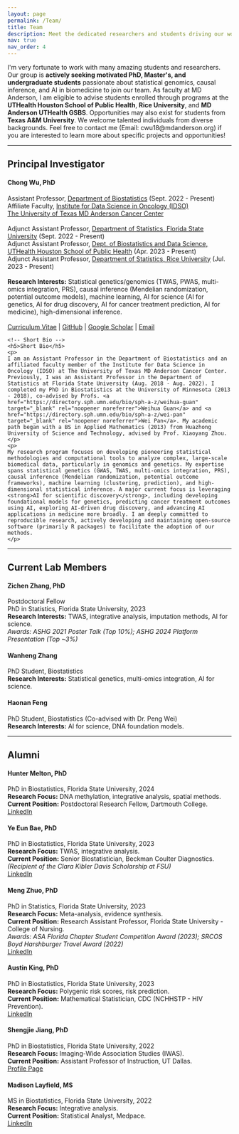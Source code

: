 ```yaml
---
layout: page
permalink: /Team/
title: Team
description: Meet the dedicated researchers and students driving our work forward. We are always looking for talented individuals to join us!
nav: true
nav_order: 4
---
```


<!-- Introduction and Call for Students -->
<p>
I'm very fortunate to work with many amazing students and researchers. Our group is <strong>actively seeking motivated PhD, Master's, and undergraduate students</strong> passionate about statistical genomics, causal inference, and AI in biomedicine to join our team. As faculty at MD Anderson, I am eligible to advise students enrolled through programs at the <strong>UTHealth Houston School of Public Health</strong>, <strong>Rice University</strong>, and <strong>MD Anderson UTHealth GSBS</strong>. Opportunities may also exist for students from <strong>Texas A&M University</strong>. We welcome talented individuals from diverse backgrounds. Feel free to contact me (Email: cwu18@mdanderson.org) if you are interested to learn more about specific projects and opportunities!
</p>

---

## Principal Investigator

<div>
    <h4 class="mt-0"><strong>Chong Wu, PhD</strong></h4>
    <p>
    Assistant Professor, <a href="https://www.mdanderson.org/research/departments-labs-institutes/departments-divisions/biostatistics.html" target="_blank" rel="noopener noreferrer">Department of Biostatistics</a> (Sept. 2022 - Present)<br>
    Affiliate Faculty, <a href="https://www.mdanderson.org/research/departments-labs-institutes/institutes/institute-for-data-science-in-oncology.html" target="_blank" rel="noopener noreferrer">Institute for Data Science in Oncology (IDSO)</a><br>
    <a href="https://www.mdanderson.org" target="_blank" rel="noopener noreferrer">The University of Texas MD Anderson Cancer Center</a><br>
    <br>
    <!-- Adjunct Appointments -->
    Adjunct Assistant Professor, <a href="https://stat.fsu.edu" target="_blank" rel="noopener noreferrer">Department of Statistics, Florida State University</a> (Sept. 2022 - Present)<br>
    Adjunct Assistant Professor, <a href="https://sph.uth.edu/dept/bads/" target="_blank" rel="noopener noreferrer">Dept. of Biostatistics and Data Science, UTHealth Houston School of Public Health</a> (Apr. 2023 - Present)<br>
    Adjunct Assistant Professor, <a href="https://statistics.rice.edu/" target="_blank" rel="noopener noreferrer">Department of Statistics, Rice University</a> (Jul. 2023 - Present)<br>
    <br>
    <!-- Research Interests -->
    <strong>Research Interests:</strong> Statistical genetics/genomics (TWAS, PWAS, multi-omics integration, PRS), causal inference (Mendelian randomization, potential outcome models), machine learning, AI for science (AI for genetics, AI for drug discovery, AI for cancer treatment prediction, AI for medicine), high-dimensional inference.<br>
    <br>
    <!-- Links with Icons -->
    <a href="/assets/pdf/CV_Chong_Wu.pdf" target="_blank" rel="noopener noreferrer"><i class="fas fa-file-pdf"></i> Curriculum Vitae</a> |
    <a href="https://github.com/ChongWu-Biostat" target="_blank" rel="noopener noreferrer"><i class="fab fa-github"></i> GitHub</a> |
    <a href="https://scholar.google.com/citations?user=sWUsT2UAAAAJ&hl=en" target="_blank" rel="noopener noreferrer"><i class="fas fa-graduation-cap"></i> Google Scholar</a> |
    <a href="mailto:cwu18@mdanderson.org"><i class="fas fa-envelope"></i> Email</a>
    </p>

    <!-- Short Bio -->
    <h5>Short Bio</h5>
    <p>
    I am an Assistant Professor in the Department of Biostatistics and an affiliated faculty member of the Institute for Data Science in Oncology (IDSO) at The University of Texas MD Anderson Cancer Center. Previously, I was an Assistant Professor in the Department of Statistics at Florida State University (Aug. 2018 - Aug. 2022). I completed my PhD in Biostatistics at the University of Minnesota (2013 - 2018), co-advised by Profs. <a href="https://directory.sph.umn.edu/bio/sph-a-z/weihua-guan" target="_blank" rel="noopener noreferrer">Weihua Guan</a> and <a href="https://directory.sph.umn.edu/bio/sph-a-z/wei-pan" target="_blank" rel="noopener noreferrer">Wei Pan</a>. My academic path began with a BS in Applied Mathematics (2013) from Huazhong University of Science and Technology, advised by Prof. Xiaoyang Zhou.
    </p>
    <p>
    My research program focuses on developing pioneering statistical methodologies and computational tools to analyze complex, large-scale biomedical data, particularly in genomics and genetics. My expertise spans statistical genetics (GWAS, TWAS, multi-omics integration, PRS), causal inference (Mendelian randomization, potential outcome frameworks), machine learning (clustering, prediction), and high-dimensional statistical inference. A major current focus is leveraging <strong>AI for scientific discovery</strong>, including developing foundational models for genetics, predicting cancer treatment outcomes using AI, exploring AI-driven drug discovery, and advancing AI applications in medicine more broadly. I am deeply committed to reproducible research, actively developing and maintaining open-source software (primarily R packages) to facilitate the adoption of our methods.
    </p>
</div>

---

## Current Lab Members

<!-- Zichen Zhang -->
<div class="mt-3">
    <h4 class="mt-0"><strong>Zichen Zhang, PhD</strong></h4>
    <p>
    Postdoctoral Fellow<br>
    PhD in Statistics, Florida State University, 2023<br>
    <strong>Research Interests:</strong> TWAS, integrative analysis, imputation methods, AI for science.<br>
    <i>Awards: ASHG 2021 Poster Talk (Top 10%); ASHG 2024 Platform Presentation (Top ~3%)</i>
    </p>
</div>

<!-- Wanheng Zhang -->
<div class="mt-3">
    <h4 class="mt-0"><strong>Wanheng Zhang</strong></h4>
    <p>
    PhD Student, Biostatistics<br>
    <strong>Research Interests:</strong> Statistical genetics, multi-omics integration, AI for science.
    </p>
</div>

<!-- Haonan Feng -->
<div class="mt-3">
    <h4 class="mt-0"><strong>Haonan Feng</strong></h4>
    <p>
    PhD Student, Biostatistics (Co-advised with Dr. Peng Wei)<br>
    <strong>Research Interests:</strong> AI for science, DNA foundation models.
    </p>
</div>

---

## Alumni

<!-- Hunter Melton -->
<div class="mt-3">
    <h4 class="mt-0"><strong>Hunter Melton, PhD</strong></h4>
    <p>
    PhD in Biostatistics, Florida State University, 2024<br>
    <strong>Research Focus:</strong> DNA methylation, integrative analysis, spatial methods.<br>
    <strong>Current Position:</strong> Postdoctoral Research Fellow, Dartmouth College.<br> <!-- Changed Initial to Current -->
    <a href="https://www.linkedin.com/in/hunterjmelton/" target="_blank" rel="noopener noreferrer"><i class="fab fa-linkedin"></i> LinkedIn</a>
    </p>
</div>

<!-- Ye Eun Bae -->
<div class="mt-3">
    <h4 class="mt-0"><strong>Ye Eun Bae, PhD</strong></h4>
    <p>
    PhD in Biostatistics, Florida State University, 2023<br>
    <strong>Research Focus:</strong> TWAS, integrative analysis.<br>
    <strong>Current Position:</strong> Senior Biostatistician, Beckman Coulter Diagnostics.<br> <!-- Changed Initial to Current -->
    <i>(Recipient of the Clara Kibler Davis Scholarship at FSU)</i><br>
    <a href="https://www.linkedin.com/in/bae-y/" target="_blank" rel="noopener noreferrer"><i class="fab fa-linkedin"></i> LinkedIn</a>
    </p>
</div>

<!-- Meng Zhuo -->
<div class="mt-3">
    <h4 class="mt-0"><strong>Meng Zhuo, PhD</strong></h4>
    <p>
    PhD in Statistics, Florida State University, 2023<br>
    <strong>Research Focus:</strong> Meta-analysis, evidence synthesis.<br>
    <strong>Current Position:</strong> Research Assistant Professor, Florida State University - College of Nursing.<br>
    <i>Awards: ASA Florida Chapter Student Competition Award (2023); SRCOS Boyd Harshburger Travel Award (2022)</i><br> <!-- Added Awards -->
    <a href="https://www.linkedin.com/in/zhuo-meng-07256b191/" target="_blank" rel="noopener noreferrer"><i class="fab fa-linkedin"></i> LinkedIn</a>
    </p>
</div>

<!-- Austin King -->
<div class="mt-3">
    <h4 class="mt-0"><strong>Austin King, PhD</strong></h4>
    <p>
    PhD in Biostatistics, Florida State University, 2023<br>
    <strong>Research Focus:</strong> Polygenic risk scores, risk prediction.<br>
    <strong>Current Position:</strong> Mathematical Statistician, CDC (NCHHSTP - HIV Prevention).<br> <!-- Changed Initial to Current -->
    <a href="https://www.linkedin.com/in/austin-king-phd/" target="_blank" rel="noopener noreferrer"><i class="fab fa-linkedin"></i> LinkedIn</a>
    </p>
</div>

<!-- Shengjie Jiang -->
<div class="mt-3">
    <h4 class="mt-0"><strong>Shengjie Jiang, PhD</strong></h4>
    <p>
    PhD in Biostatistics, Florida State University, 2022<br>
    <strong>Research Focus:</strong> Imaging-Wide Association Studies (IWAS).<br>
    <strong>Current Position:</strong> Assistant Professor of Instruction, UT Dallas.<br>
    <a href="https://profiles.utdallas.edu/shengjie.jiang" target="_blank" rel="noopener noreferrer"><i class="fas fa-link"></i> Profile Page</a>
    </p>
</div>

<!-- Madison Layfield -->
<div class="mt-3">
    <h4 class="mt-0"><strong>Madison Layfield, MS</strong></h4>
    <p>
    MS in Biostatistics, Florida State University, 2022<br>
    <strong>Research Focus:</strong> Integrative analysis.<br>
    <strong>Current Position:</strong> Statistical Analyst, Medpace.<br> <!-- Changed Initial to Current -->
    <a href="https://www.linkedin.com/in/madisonlayfield/" target="_blank" rel="noopener noreferrer"><i class="fab fa-linkedin"></i> LinkedIn</a>
    </p>
</div>